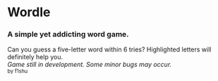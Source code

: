 # Wordle
### A simple yet addicting word game.
Can you guess a five-letter word within 6 tries? Highlighted letters will definitely help you.  
*Game still in development. Some minor bugs may occur.*  
<sub>by f1shu</sub>